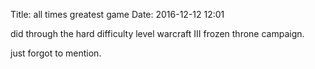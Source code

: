 Title: all times greatest game
Date: 2016-12-12 12:01

did through the hard difficulty level warcraft III frozen throne campaign.

just forgot to mention.
